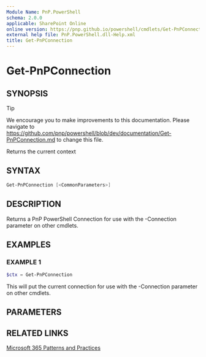 ```yaml
---
Module Name: PnP.PowerShell
schema: 2.0.0
applicable: SharePoint Online
online version: https://pnp.github.io/powershell/cmdlets/Get-PnPConnection.html
external help file: PnP.PowerShell.dll-Help.xml
title: Get-PnPConnection
---
```

  
# Get-PnPConnection

## SYNOPSIS

> [!TIP]
> We encourage you to make improvements to this documentation. Please navigate to https://github.com/pnp/powershell/blob/dev/documentation/Get-PnPConnection.md to change this file.

Returns the current context

## SYNTAX

```powershell
Get-PnPConnection [<CommonParameters>]
```

## DESCRIPTION
Returns a PnP PowerShell Connection for use with the -Connection parameter on other cmdlets.

## EXAMPLES

### EXAMPLE 1
```powershell
$ctx = Get-PnPConnection
```

This will put the current connection for use with the -Connection parameter on other cmdlets.

## PARAMETERS

## RELATED LINKS

[Microsoft 365 Patterns and Practices](https://aka.ms/m365pnp)


